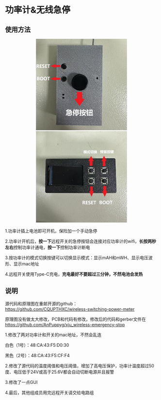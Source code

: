 # 功率计&无线急停

## 使用方法
<div align=center>
	<img src="xju_wireless-emergency-stop.image/1.jpg" width = "300" height = "300" alt="" align=middle/>
</div>
<div align=center>
	<img src="xju_wireless-emergency-stop.image/2.jpg" width = "300" height = "300" alt="" align=middle/>
</div>

1.功率计插上电池即可开机，保险加一个手动急停

2.功率计开机后，**按一下**远程开关的急停按钮会连接对应功率计的wifi，**长按两秒左右**控制功率计通电，**按一下**控制功率计断电

3.按功率计的模式切换按键可以切换显示模式：显示mAH和mWH、显示电压波形、显示mac地址

4.远程开关使用Type-C充电，**充电最好不要超过三分钟，不然电池会发热**

## 说明

源代码和原理图在重邮开源的github：https://github.com/CQUPTHXC/wireless-switching-power-meter

原理图没有做太大修改，PCB和代码有修改，修改后的代码和gerber文件在 https://github.com/AnPuppyg/xju_wireless-emergency-stop

1.修改了两对功率计和开关的mac地址，不然会乱连

白色（1号）：48:CA:43:F5:D0:30

黑色（2号）：48:CA:43:F5:CF:F4

2.修改了源代码的温度阈值和电压阈值，增加了高电压保护，功率计温度超过50度、电压低于24V或高于25.6V都会自动切断电源并且报警

3.修改了一点GUI

4.最后，其他组成员用完远程开关请交给电路组

